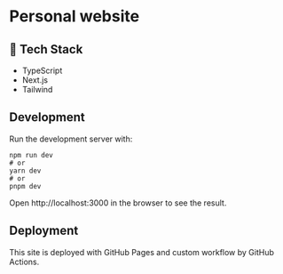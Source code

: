 # Personal website

## 💾 Tech Stack

-   TypeScript
-   Next.js
-   Tailwind

## Development

Run the development server with:

```
npm run dev
# or
yarn dev
# or
pnpm dev
```

Open http://localhost:3000 in the browser to see the result.

## Deployment

This site is deployed with GitHub Pages and custom workflow by GitHub Actions.
